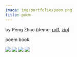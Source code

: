 ```yaml
---
image: img/portfolio/poem.png
title: poem
---
```


by Peng Zhao (demo: [pdf](https://github.com/pzhaonet/bookdownplus/raw/master/inst2/poem/showcase/poem.pdf), [zip](https://github.com/pzhaonet/bookdownplus/raw/master/inst/templates/poem.zip))

poem book

<!--more-->

[![](https://github.com/pzhaonet/bookdownplus/raw/master/inst2/poem/showcase/cover.png)](https://github.com/pzhaonet/bookdownplus/raw/master/inst2/poem/showcase/cover.png)
[![](https://github.com/pzhaonet/bookdownplus/raw/master/inst2/poem/showcase/poem1.png)](https://github.com/pzhaonet/bookdownplus/raw/master/inst2/poem/showcase/poem1.png)
[![](https://github.com/pzhaonet/bookdownplus/raw/master/inst2/poem/showcase/poem2.png)](https://github.com/pzhaonet/bookdownplus/raw/master/inst2/poem/showcase/poem2.png)
[![](https://github.com/pzhaonet/bookdownplus/raw/master/inst2/poem/showcase/poem5.png)](https://github.com/pzhaonet/bookdownplus/raw/master/inst2/poem/showcase/poem5.png)

